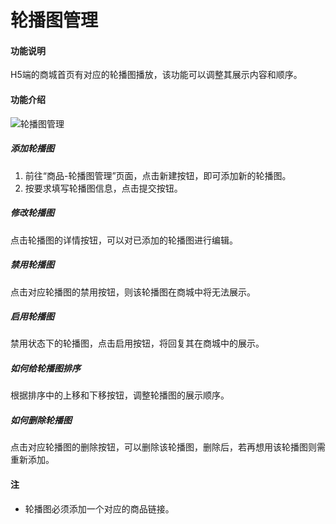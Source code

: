 # 轮播图管理

#### 功能说明

H5端的商城首页有对应的轮播图播放，该功能可以调整其展示内容和顺序。

#### 功能介绍

![轮播图管理](http://md.stringon.com/img/%7Bfilename%7D%7B.suffix%7D20200911160049.png)

##### 添加轮播图

1. 前往“商品-轮播图管理”页面，点击新建按钮，即可添加新的轮播图。
2. 按要求填写轮播图信息，点击提交按钮。

##### 修改轮播图

点击轮播图的详情按钮，可以对已添加的轮播图进行编辑。

##### 禁用轮播图

点击对应轮播图的禁用按钮，则该轮播图在商城中将无法展示。

##### 启用轮播图

禁用状态下的轮播图，点击启用按钮，将回复其在商城中的展示。

##### 如何给轮播图排序

根据排序中的上移和下移按钮，调整轮播图的展示顺序。

##### 如何删除轮播图

点击对应轮播图的删除按钮，可以删除该轮播图，删除后，若再想用该轮播图则需重新添加。



#### 注

- 轮播图必须添加一个对应的商品链接。



